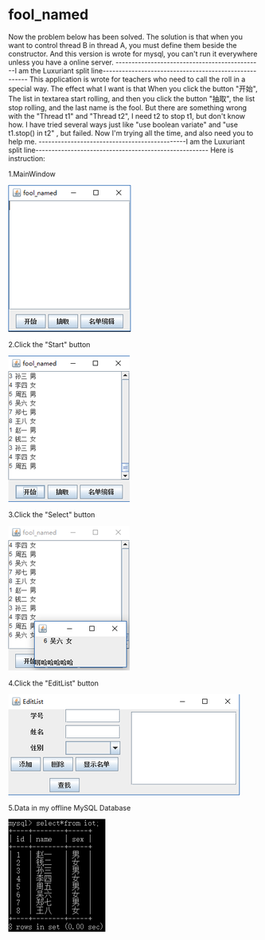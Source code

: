 # fool_named

Now the problem below has been solved.
The solution is that when you want to control thread B in thread A, you must define them beside the constructor.
And this version is wrote for mysql, you can't run it everywhere unless you have a online server.
----------------------------------------------I am the Luxuriant split line------------------------------------------------------
This application is wrote for teachers who need to call the roll in a special way.
The effect what I want is that When you click the button "开始", The list in textarea start rolling, and then you click the button "抽取", the list stop rolling, and the last name is the fool.
But there are something wrong with the "Thread t1" and "Thread t2", I need t2 to stop t1, but don't know how. I have tried several ways just like "use boolean variate" and "use t1.stop() in t2" , but failed.
Now I'm trying all the time, and also need you to help me.
----------------------------------------------I am the Luxuriant split line------------------------------------------------------
Here is instruction:

1.MainWindow

![image](./pic/MainWindow.png)

2.Click the "Start" button

![image](./pic/ClickStart.png)

3.Click the "Select" button

![image](./pic/ClickSelect.png)

4.Click the "EditList" button

![image](./pic/EditList.png)

5.Data in my offline MySQL Database

![image](./pic/Data.png)
